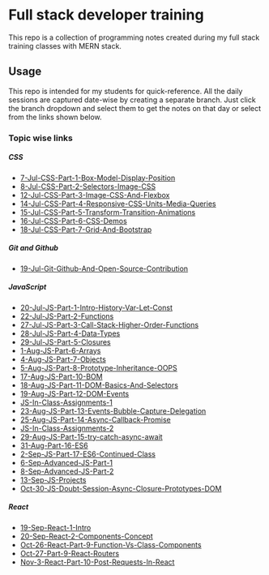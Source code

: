 # Full stack developer training

This repo is a collection of programming notes created during my full stack training classes with MERN stack.

## Usage
This repo is intended for my students for quick-reference. All the daily sessions are captured date-wise by creating a separate branch. Just click the branch dropdown and select them to get the notes on that day or select from the links shown below.

### Topic wise links



##### CSS
- [7-Jul-CSS-Part-1-Box-Model-Display-Position]
- [8-Jul-CSS-Part-2-Selectors-Image-CSS]
- [12-Jul-CSS-Part-3-Image-CSS-And-Flexbox]
- [14-Jul-CSS-Part-4-Responsive-CSS-Units-Media-Queries]
- [15-Jul-CSS-Part-5-Transform-Transition-Animations]
- [16-Jul-CSS-Part-6-CSS-Demos]
- [18-Jul-CSS-Part-7-Grid-And-Bootstrap]

##### Git and Github
- [19-Jul-Git-Github-And-Open-Source-Contribution]

##### JavaScript
- [20-Jul-JS-Part-1-Intro-History-Var-Let-Const]
- [22-Jul-JS-Part-2-Functions]
- [27-Jul-JS-Part-3-Call-Stack-Higher-Order-Functions]
- [28-Jul-JS-Part-4-Data-Types]
- [29-Jul-JS-Part-5-Closures]
- [1-Aug-JS-Part-6-Arrays]
- [4-Aug-JS-Part-7-Objects]
- [5-Aug-JS-Part-8-Prototype-Inheritance-OOPS]
- [17-Aug-JS-Part-10-BOM]
- [18-Aug-JS-Part-11-DOM-Basics-And-Selectors]
- [19-Aug-JS-Part-12-DOM-Events]
- [JS-In-Class-Assignments-1]
- [23-Aug-JS-Part-13-Events-Bubble-Capture-Delegation]
- [25-Aug-JS-Part-14-Async-Callback-Promise]
- [JS-In-Class-Assignments-2]
- [29-Aug-JS-Part-15-try-catch-async-await]
- [31-Aug-Part-16-ES6]
- [2-Sep-JS-Part-17-ES6-Continued-Class]
- [6-Sep-Advanced-JS-Part-1]
- [8-Sep-Advanced-JS-Part-2]
- [13-Sep-JS-Projects]
- [Oct-30-JS-Doubt-Session-Async-Closure-Prototypes-DOM]
##### React
- [19-Sep-React-1-Intro] 
- [20-Sep-React-2-Components-Concept]
- [Oct-26-React-Part-9-Function-Vs-Class-Components]
- [Oct-27-Part-9-React-Routers]
- [Nov-3-React-Part-10-Post-Requests-In-React]

[//]: #
   [7-Jul-CSS-Part-1-Box-Model-Display-Position]: <https://github.com/NeetishRaj/dreamers_batch/tree/7-Jul-CSS-Part-1-Box-Model-Display-Position>
   [8-Jul-CSS-Part-2-Selectors-Image-CSS]: <https://github.com/NeetishRaj/dreamers_batch/tree/8-Jul-CSS-Part-2-Selectors-Image-CSS>
   [12-Jul-CSS-Part-3-Image-CSS-And-Flexbox]: <https://github.com/NeetishRaj/dreamers_batch/tree/12-Jul-CSS-Part-3-Image-CSS-And-Flexbox>
  [14-Jul-CSS-Part-4-Responsive-CSS-Units-Media-Queries]: <https://github.com/NeetishRaj/dreamers_batch/tree/14-Jul-CSS-Part-4-Responsive-CSS-Units-Media-Queries>
  [15-Jul-CSS-Part-5-Transform-Transition-Animations]: <https://github.com/NeetishRaj/dreamers_batch/tree/15-Jul-CSS-Part-5-Transform-Transition-Animations>
  [16-Jul-CSS-Part-6-CSS-Demos]: <https://github.com/NeetishRaj/dreamers_batch/tree/16-Jul-CSS-Part-6-CSS-Demos>
  [18-Jul-CSS-Part-7-Grid-And-Bootstrap]: <https://github.com/NeetishRaj/dreamers_batch/tree/18-Jul-CSS-Part-7-Grid-And-Bootstrap>
  [19-Jul-Git-Github-And-Open-Source-Contribution]: <https://github.com/NeetishRaj/dreamers_batch/tree/19-Jul-Git-Github-And-Open-Source-Contribution>
  [20-Jul-JS-Part-1-Intro-History-Var-Let-Const]: <https://github.com/NeetishRaj/dreamers_batch/tree/20-Jul-JS-Part-1-Intro-History-Var-Let-Const>
  [22-Jul-JS-Part-2-Functions]: <https://github.com/NeetishRaj/dreamers_batch/tree/22-Jul-JS-Part-2-Functions>
  [27-Jul-JS-Part-3-Call-Stack-Higher-Order-Functions]: <https://github.com/NeetishRaj/dreamers_batch/tree/27-Jul-JS-Part-3-Call-Stack-Higher-Order-Functions>
  [28-Jul-JS-Part-4-Data-Types]: <https://github.com/NeetishRaj/dreamers_batch/tree/28-Jul-JS-Part-4-Data-Types>
  [29-Jul-JS-Part-5-Closures]: <https://github.com/NeetishRaj/dreamers_batch/tree/29-Jul-JS-Part-5-Closures>
  [1-Aug-JS-Part-6-Arrays]: <https://github.com/NeetishRaj/dreamers_batch/tree/1-Aug-JS-Part-6-Arrays>
  [4-Aug-JS-Part-7-Objects]: <https://github.com/NeetishRaj/dreamers_batch/tree/4-Aug-JS-Part-7-Objects>
  [5-Aug-JS-Part-8-Prototype-Inheritance-OOPS]: <https://github.com/NeetishRaj/dreamers_batch/tree/5-Aug-JS-Part-8-Prototype-Inheritance-OOPS>
  [10-Aug-JS-Part-9-Math-String-Date]: <https://github.com/NeetishRaj/dreamers_batch/tree/10-Aug-JS-Part-9-Math-String-Date>
  [17-Aug-JS-Part-10-BOM]: <https://github.com/NeetishRaj/dreamers_batch/tree/17-Aug-JS-Part-10-BOM>
  [18-Aug-JS-Part-11-DOM-Basics-And-Selectors]: <https://github.com/NeetishRaj/dreamers_batch/tree/18-Aug-JS-Part-11-DOM-Basics-And-Selectors>

  [19-Aug-JS-Part-12-DOM-Events]: <https://github.com/NeetishRaj/dreamers_batch/tree/19-Aug-JS-Part-12-DOM-Events>
  [JS-In-Class-Assignments-1]: <https://github.com/NeetishRaj/dreamers_batch/tree/JS-In-Class-Assignments-1>
  [23-Aug-JS-Part-13-Events-Bubble-Capture-Delegation]: <https://github.com/NeetishRaj/dreamers_batch/tree/23-Aug-JS-Part-13-Events-Bubble-Capture-Delegation>
  [25-Aug-JS-Part-14-Async-Callback-Promise]: <https://github.com/NeetishRaj/dreamers_batch/tree/25-Aug-JS-Part-14-Async-Callback-Promise>
  [JS-In-Class-Assignments-2]: <https://github.com/NeetishRaj/dreamers_batch/tree/JS-In-Class-Assignments-2>
  [29-Aug-JS-Part-15-try-catch-async-await]: <https://github.com/NeetishRaj/dreamers_batch/tree/29-Aug-JS-Part-15-try-catch-async-await>
  [31-Aug-Part-16-ES6]: <https://github.com/NeetishRaj/dreamers_batch/tree/31-Aug-Part-16-ES6>
  [2-Sep-JS-Part-17-ES6-Continued-Class]: <https://github.com/NeetishRaj/dreamers_batch/tree/2-Sep-JS-Part-17-ES6-Continued-Class>
  [6-Sep-Advanced-JS-Part-1]: <https://github.com/NeetishRaj/dreamers_batch/tree/6-Sep-Advanced-JS-Part-1>
 [8-Sep-Advanced-JS-Part-2]: https://github.com/NeetishRaj/dreamers_batch/tree/8-Sep-Advanced-JS-Part-2
 [13-Sep-JS-Projects]: https://github.com/NeetishRaj/dreamers_batch/tree/13-Sep-JS-Projects
 [19-Sep-React-1-Intro]: https://github.com/NeetishRaj/dreamers_batch/tree/19-Sep-React-1-Intro 
 [20-Sep-React-2-Components-Concept]: https://github.com/NeetishRaj/dreamers_batch/tree/20-Sep-React-2-Components-Concept
 [Oct-26-React-Part-9-Function-Vs-Class-Components]: https://github.com/NeetishRaj/dreamers_batch/tree/Oct-26-React-Part-9-Function-Vs-Class-Components
 [Oct-27-Part-9-React-Routers]: https://github.com/NeetishRaj/dreamers_batch/tree/Oct-27-Part-9-React-Routers
 [Oct-30-JS-Doubt-Session-Async-Closure-Prototypes-DOM]: https://github.com/NeetishRaj/dreamers_batch/tree/Oct-30-JS-Doubt-Session-Async-Closure-Prototypes-DOM
 [Nov-3-React-Part-10-Post-Requests-In-React]: https://github.com/NeetishRaj/dreamers_batch/tree/Nov-3-React-Part-10-Post-Requests-In-React
 

